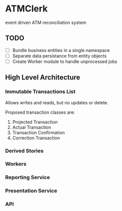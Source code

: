 # ATMClerk
event driven ATM reconciliation system

## TODO
- [ ] Bundle business entities in a single namespace
- [ ] Separate data persistance from entity objects
- [ ] Create Worker module to handle unprocessed jobs 

## High Level Architecture
### Immutable Transactions List
Allows writes and reads, but no updates or delete.

Proposed transaction classes are:
1. Projected Transaction
1. Actual Transaction
1. Transaction Confirmation 
1. Correction Transaction

### Derived Stories
### Workers
### Reporting Service
### Presentation Service
### API
